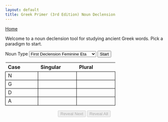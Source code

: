 ```yaml
---
layout: default 
title: Greek Primer (3rd Edition) Noun Declension
---
```


<script type="text/javascript" charset="UTF-8" src="./nouns.js"></script>

<style>
    #wrapper th {
        text-align: start;
    }

    #wrapper .variable-heading {
        min-width: 100px;
        padding-right: 15px;
    }

    #wrapper table td {
        min-width: 80px;
        padding-right: 15px;
        border: 1px solid black;
        text-align: start;
    }

    .hidden {
        display: none;
    }

    .controls {
        width: 35%;
        margin-top: 15px;
        margin-left: auto;
        margin-right: auto;
        text-align: center;
    }
</style>

<a href="/greek/">Home</a>

<p>Welcome to a noun declension tool for studying ancient Greek words. Pick a paradigm to start.</p>

<label>Noun Type</label>
<select id="typeSelect">
    <option value="first-fem-eta">First Declension Feminine Eta</option>
    <option value="first-fem-alpha">First Declension Feminine Alpha</option>
    <option value="second-m">Second Declension Masculine</option>
    <option value="second-n">Second Declension Neuter</option>
    <option value="third-n">Third Declension</option>
</select>
<button id="start">Start</button>
<div id="wrapper" class="active-table">
    <table>
        <tr><th>Case</th><th class="variable-heading">Singular</th><th class="variable-heading">Plural</th></tr>
        <tr><td>N</td><td class="col1 answer"></td><td class="answer"></td></tr>
        <tr><td>G</td><td class="col1 answer"></td><td class="answer"></td></tr>
        <tr><td>D</td><td class="col1 answer"></td><td class="answer"></td></tr>
        <tr><td>A</td><td class="col1 answer"></td><td class="answer"></td></tr>
    </table>
</div>
<div class="controls">
    <button id="reveal-next" disabled="disabled">Reveal Next</button>
    <button id="reveal-all" disabled="disabled">Reveal All</button>
</div>
